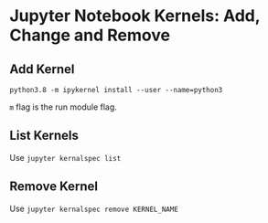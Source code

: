 # Jupyter Notebook Kernels: Add, Change and Remove

## Add Kernel

```text
python3.8 -m ipykernel install --user --name=python3
```

`m` flag is the run module flag.

## List Kernels

Use `jupyter kernalspec list`

## Remove Kernel

Use `jupyter kernalspec remove KERNEL_NAME`

